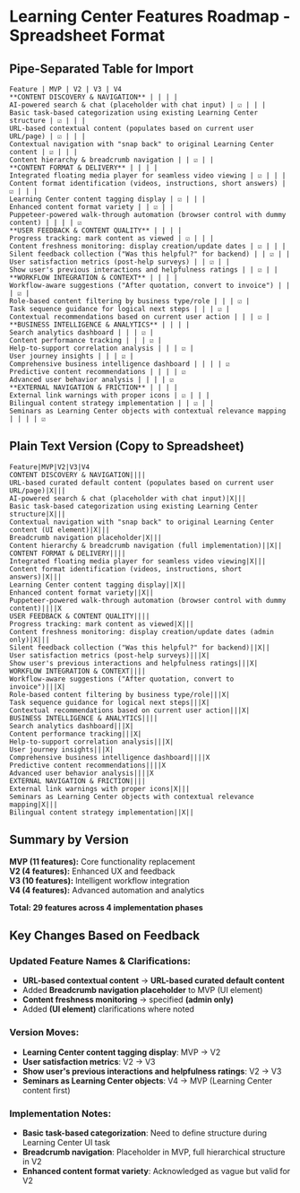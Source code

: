 # Learning Center Features Roadmap - Spreadsheet Format

## Pipe-Separated Table for Import

```
Feature | MVP | V2 | V3 | V4
**CONTENT DISCOVERY & NAVIGATION** | | | | 
AI-powered search & chat (placeholder with chat input) | ☑️ | | | 
Basic task-based categorization using existing Learning Center structure | ☑️ | | | 
URL-based contextual content (populates based on current user URL/page) | ☑️ | | | 
Contextual navigation with "snap back" to original Learning Center content | ☑️ | | | 
Content hierarchy & breadcrumb navigation | | ☑️ | | 
**CONTENT FORMAT & DELIVERY** | | | | 
Integrated floating media player for seamless video viewing | ☑️ | | | 
Content format identification (videos, instructions, short answers) | ☑️ | | | 
Learning Center content tagging display | ☑️ | | | 
Enhanced content format variety | | ☑️ | | 
Puppeteer-powered walk-through automation (browser control with dummy content) | | | | ☑️
**USER FEEDBACK & CONTENT QUALITY** | | | | 
Progress tracking: mark content as viewed | ☑️ | | | 
Content freshness monitoring: display creation/update dates | ☑️ | | | 
Silent feedback collection ("Was this helpful?" for backend) | | ☑️ | | 
User satisfaction metrics (post-help surveys) | | ☑️ | | 
Show user's previous interactions and helpfulness ratings | | ☑️ | | 
**WORKFLOW INTEGRATION & CONTEXT** | | | | 
Workflow-aware suggestions ("After quotation, convert to invoice") | | | ☑️ | 
Role-based content filtering by business type/role | | | ☑️ | 
Task sequence guidance for logical next steps | | | ☑️ | 
Contextual recommendations based on current user action | | | ☑️ | 
**BUSINESS INTELLIGENCE & ANALYTICS** | | | | 
Search analytics dashboard | | | ☑️ | 
Content performance tracking | | | ☑️ | 
Help-to-support correlation analysis | | | ☑️ | 
User journey insights | | | ☑️ | 
Comprehensive business intelligence dashboard | | | | ☑️
Predictive content recommendations | | | | ☑️
Advanced user behavior analysis | | | | ☑️
**EXTERNAL NAVIGATION & FRICTION** | | | | 
External link warnings with proper icons | ☑️ | | | 
Bilingual content strategy implementation | | ☑️ | | 
Seminars as Learning Center objects with contextual relevance mapping | | | | ☑️
```

## Plain Text Version (Copy to Spreadsheet)

```
Feature|MVP|V2|V3|V4
CONTENT DISCOVERY & NAVIGATION||||
URL-based curated default content (populates based on current user URL/page)|X|||
AI-powered search & chat (placeholder with chat input)|X|||
Basic task-based categorization using existing Learning Center structure|X|||
Contextual navigation with "snap back" to original Learning Center content (UI element)|X|||
Breadcrumb navigation placeholder|X|||
Content hierarchy & breadcrumb navigation (full implementation)||X||
CONTENT FORMAT & DELIVERY||||
Integrated floating media player for seamless video viewing|X|||
Content format identification (videos, instructions, short answers)|X|||
Learning Center content tagging display||X||
Enhanced content format variety||X||
Puppeteer-powered walk-through automation (browser control with dummy content)||||X
USER FEEDBACK & CONTENT QUALITY||||
Progress tracking: mark content as viewed|X|||
Content freshness monitoring: display creation/update dates (admin only)|X|||
Silent feedback collection ("Was this helpful?" for backend)||X||
User satisfaction metrics (post-help surveys)|||X|
Show user's previous interactions and helpfulness ratings|||X|
WORKFLOW INTEGRATION & CONTEXT||||
Workflow-aware suggestions ("After quotation, convert to invoice")|||X|
Role-based content filtering by business type/role|||X|
Task sequence guidance for logical next steps|||X|
Contextual recommendations based on current user action|||X|
BUSINESS INTELLIGENCE & ANALYTICS||||
Search analytics dashboard|||X|
Content performance tracking|||X|
Help-to-support correlation analysis|||X|
User journey insights|||X|
Comprehensive business intelligence dashboard||||X
Predictive content recommendations||||X
Advanced user behavior analysis||||X
EXTERNAL NAVIGATION & FRICTION||||
External link warnings with proper icons|X|||
Seminars as Learning Center objects with contextual relevance mapping|X|||
Bilingual content strategy implementation||X||
```

## Summary by Version

**MVP (11 features):** Core functionality replacement  
**V2 (4 features):** Enhanced UX and feedback  
**V3 (10 features):** Intelligent workflow integration  
**V4 (4 features):** Advanced automation and analytics

**Total: 29 features across 4 implementation phases**

## Key Changes Based on Feedback

### **Updated Feature Names & Clarifications:**
- **URL-based contextual content** → **URL-based curated default content**
- Added **Breadcrumb navigation placeholder** to MVP (UI element)
- **Content freshness monitoring** → specified **(admin only)**
- Added **(UI element)** clarifications where noted

### **Version Moves:**
- **Learning Center content tagging display**: MVP → V2
- **User satisfaction metrics**: V2 → V3  
- **Show user's previous interactions and helpfulness ratings**: V2 → V3
- **Seminars as Learning Center objects**: V4 → MVP (Learning Center content first)

### **Implementation Notes:**
- **Basic task-based categorization**: Need to define structure during Learning Center UI task
- **Breadcrumb navigation**: Placeholder in MVP, full hierarchical structure in V2
- **Enhanced content format variety**: Acknowledged as vague but valid for V2